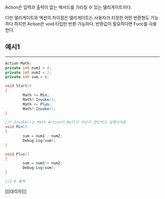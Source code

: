 Action은 입력과 출력이 없는 메서드를 가리킬 수 있는 델리게이트이다.

다만 델리게이트와 액션의 차이점은 델리게이트는 사용자가 지정한 어떤 반환형도 가능하다
하지만 Action은 void 타입만 반환 가능하다. 반환값이 필요하다면 Func를 사용한다.

## 예시1
---
```csharp
Action Math;
private int num1 = 4;
private int num2 = 2;
private int sum = 0;

void Start()
{
		Math += Min;
		Math?.Invoke();
		Math += Plus;
		Math?.Invoke();
}

//?.Invoke()는 Math Action이 Null이 아닌지 판단하고 실행시켜줌
void Min()
{
		sum = num1 - num2;
		Debug.Log(sum);
}

void Plus()
{
		sum = num1 + num2;
		Debug.Log(sum);
}

//2 6 출력
```

[[[대리자]]]